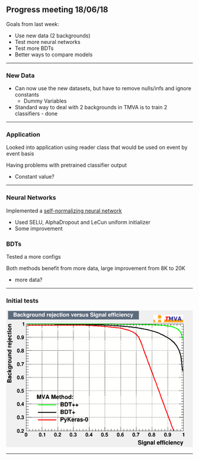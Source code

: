 ##  Progress meeting 18/06/18

Goals from last week:
- Use new data (2 backgrounds)
- Test more neural networks
- Test more BDTs
- Better ways to compare models

---

### New Data

- Can now use the new datasets, but have to remove nulls/infs and ignore constants
  - Dummy Variables
- Standard way to deal with 2 backgrounds in TMVA is to train 2 classifiers - done


---

### Application

Looked into application using reader class that would be used on event by event basis

Having problems with pretrained classifier output
- Constant value?

---

### Neural Networks

Implemented a [self-normalizing neural network](https://arxiv.org/abs/1706.02515)
- Used SELU, AlphaDropout and LeCun uniform initializer
- Some improvement

### BDTs

Tested a more configs

Both methods benefit from more data, large improvement from 8K to 20K
- more data?

---

### Initial tests

![fig1](https://raw.githubusercontent.com/mj-will/ml4np/master/figures/rejBvsS.png)

---
